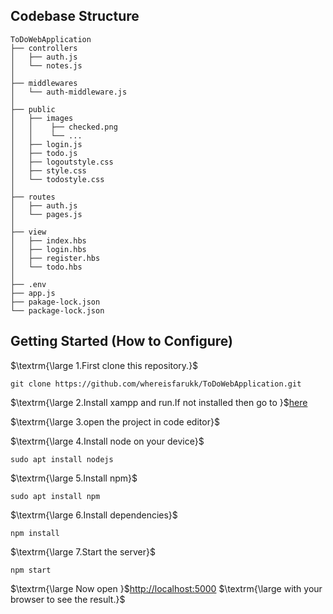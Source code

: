 ## Codebase Structure

```
ToDoWebApplication
├── controllers
│   ├── auth.js
│   └── notes.js
│
├── middlewares
│   └── auth-middleware.js
│ 
├── public
│   ├── images
│   │    ├── checked.png
│   │    └── ...
│   ├── login.js
│   ├── todo.js
│   ├── logoutstyle.css
│   ├── style.css
│   └── todostyle.css
│
├── routes
│   ├── auth.js  
│   └── pages.js
│
├── view
│   ├── index.hbs  
│   ├── login.hbs
│   ├── register.hbs 
│   └── todo.hbs
│   
├── .env
├── app.js
├── pakage-lock.json
└── package-lock.json

```

## Getting Started (How to Configure)
$\textrm{\large 1.First clone this repository.}$
```
git clone https://github.com/whereisfarukk/ToDoWebApplication.git
```
$\textrm{\large 2.Install xampp and run.If not installed then go to }$[here](https://linux.how2shout.com/how-to-install-xampp-on-ubuntu-20-04-lts/)

$\textrm{\large 3.open the project in code editor}$

$\textrm{\large 4.Install node on your device}$
``` 
sudo apt install nodejs
```
$\textrm{\large 5.Install npm}$
```
sudo apt install npm
```
$\textrm{\large 6.Install dependencies}$
```
npm install
```
$\textrm{\large 7.Start the server}$
```
npm start
```

$\textrm{\large Now open }$[http://localhost:5000](http://localhost:5000) $\textrm{\large with your browser to see the result.}$



